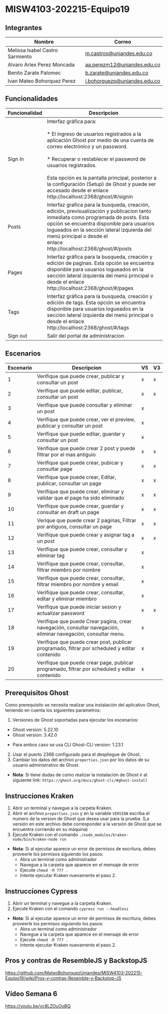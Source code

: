 # MISW4103-202215-Equipo19
## Integrantes
|Nombre|Correo|
|------|------|
|Melissa Isabel Castro Sarmiento|m.castros@uniandes.edu.co
|Alvaro Arlex Perez Moncada|aa.perezm12@uniandes.edu.co
|Benito Zarate Palomec|b.zarate@uniandes.edu.co
|Ivan Mateo Bohorquez Perez|i.bohorquezp@uniandes.edu.co
## Funcionalidades

| Funcionalidad | Descripcion                                                                                                                                                                                                                                                                                                                                                                                           |
|---------------|-------------------------------------------------------------------------------------------------------------------------------------------------------------------------------------------------------------------------------------------------------------------------------------------------------------------------------------------------------------------------------------------------------|
| Sign In       | Interfaz gráfica para:  <br><br>* El ingreso de usuarios registrados a la aplicación Ghost por medio de una cuenta de correo electrónico y un password.  <br><br>* Recuperar o restablecer el password de usuarios registrados. <br><br>Esta opción es la pantalla principal, posterior a la configuración (Setup) de Ghost y puede ser accesado desde el enlace http://localhost:2368/ghost/#/signin |
| Posts         | Interfaz grafica para la busqueda, creación, edición, previsualización y publicacion tanto inmediata como programada de posts. Esta opción se encuentra disponible para usuarios logueados en la sección lateral izquierda del menú principal o desde el <br>enlace <br>http://localhost:2368/ghost/#/posts                                                                                           |
| Pages         | Interfaz gráfica para la busqueda, creación y edición de paginas. Esta opción se encuentra disponible para usuarios logueados en la sección lateral izquierda del menú principal o desde el enlace http://localhost:2368/ghost/#/pages                                                                                                                                                                |
| Tags          | Interfaz gráfica para la busqueda, creación y edición de tags. Esta opción se encuentra disponible para usuarios logueados en la sección lateral izquierda del menú principal o desde el enlace http://localhost:2368/ghost/#/tags                                                                                                                                                                                                                                                                                     |
| Sign out      | Salir del portal de administracion                                                                                                                                                                                                                                                                                                                                                                    |


## Escenarios

| Escenario | Descripcion | V5 | V3
|-----------|--------------------------------------------------------------------|--|--|
| 1         | Verifique que puede crear, publicar y consultar un post                                                        | x | x|
| 2         | Verifique que puede editar, publicar, consultar un post                                                        |x | x|
| 3         | Verifique que puede consultar y eliminar un post                                                               |x | |
| 4         | Verifique que puede crear, ver el preview, publicar y consultar un post                                        |x | |
| 5         | Verifique que puede editar, guardar y consultar  un post                                                       |x | |
| 6         | Verifique que puede crear 2 post y puede filtrar por el mas antiguio                                           |x | x|
| 7         | Verifique que puede crear, pubicar y consultar page                                                            |x | x|
| 8         | Verifique que puede crear, Editar, publicar, consultar un page                                                 |x |x |
| 9         | Verifique que puede crear, eliminar y validar que el page ha sido eliminado                                    |x | x|
| 10        | Verifique que puede crear, guardar y consultar en draft un page                                                |x |x |
| 11        | Verique que puede crear 2 paginas, Filtrar por antiguos, consultar un page                                     |x | x|
| 12        | Verifique que puede crear y asignar tag a un post                                                              |x | x|
| 13        | Verifique que puede crear, consultar y eliminar tag                                                            |x | |
| 14        | Verifique que puede crear, consultar, filtrar miembro por nombre                                               |x | |
| 15        | Verifique que puede crear, consultar, filtrar miembro por nombre y email                                       |x | |
| 16        | Verifique que puede crear, consultar, editar y eliminar miembro                                                |x | |
| 17        | Verifique que puede iniciar sesion y actualizar password                                                       |x |x |
| 18        | Verifique que puede Crear pagina, crear navegación, consultar navegación, eliminar navegación, consultar menu. |x | |
| 19        | Verifique que puede crear post, publicar programado, filtrar por scheduled y editar contenido                  |x | |
| 20        | Verifique que puede crear page, publicar programado, filtrar por scheduled y editar contenido                  |x | |

## Prerequisitos Ghost
Como prerequisito se necesita realizar una instalación del aplicativo Ghost, teniendo en cuenta los siguientes parametros:
1. Versiones de Ghost soportadas para ejecutar los escenarios:
- Ghost version: 5.22.10 
- Ghost version: 3.42.0 
* Para ambos caso se usa CLI Ghost-CLI version: 1.23.1
  
   
   
2. Usar el puerto 2368 configurado para el despliegue de Ghost.
3. Cambiar los datos del archivo `properties.json` por los datos de su usuario administrativo de Ghost.

* **Nota**: Si tiene dudas de como realizar la instalación de Ghost ir al siguiente link: `https://ghost.org/docs/ghost-cli/#ghost-install`

## Instrucciones Kraken
1. Abrir un terminal y navegue a la carpeta Kraken.
2. Abrir el archivo `properties.json` y en la variable `VERSION` escriba el numero de la version de Ghost que desea usar para la prueba. (La versión en este archivo debe corresponder a la versión de Ghost que se encuentra corriendo en su máquina)
2. Ejecute Kraken con el comando `./node_modules/kraken-node/bin/kraken-node run`

* **Nota**:  Si al ejecutar aparece un error de permisos de escritura, debes proveerle los permisos siguiendo los pasos: 
    * Abra un terminal como administrador
    * Navegue a la carpeta que aparece en el mensaje de error 
    * Ejecute `chmod -R 777 .`
    * Intente ejecutar Kraken nuevamente el paso 2.
    
    
## Instrucciones Cypress
1. Abrir un terminal y navegue a la carpeta Kraken.
2. Ejecute Kraken con el comando `cypress run --headless`

* **Nota**:  Si al ejecutar aparece un error de permisos de escritura, debes proveerle los permisos siguiendo los pasos: 
    * Abra un terminal como administrador
    * Navegue a la carpeta que aparece en el mensaje de error 
    * Ejecute `chmod -R 777 .`
    * Intente ejecutar Kraken nuevamente el paso 2.
    
## Pros y contras de ResembleJS y BackstopJS
https://github.com/MateoBohorquezUniandes/MISW4103-202215-Equipo19/wiki/Pros-y-contras-Resemble-y-Backstop-JS
## Vídeo Semana 6
https://youtu.be/vc8LZOuOoBQ

